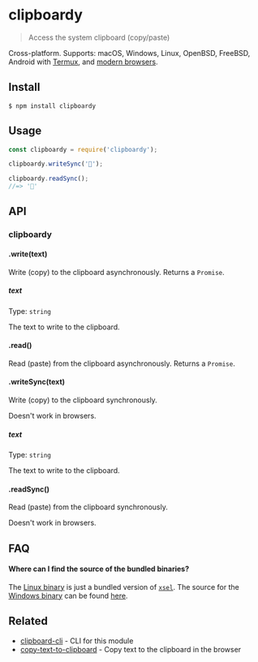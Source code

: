 # clipboardy

> Access the system clipboard (copy/paste)

Cross-platform. Supports: macOS, Windows, Linux, OpenBSD, FreeBSD, Android with [Termux](https://termux.com/), and [modern browsers](https://developer.mozilla.org/en-US/docs/Web/API/Clipboard_API#Browser_compatibility).

## Install

```
$ npm install clipboardy
```

## Usage

```js
const clipboardy = require('clipboardy');

clipboardy.writeSync('🦄');

clipboardy.readSync();
//=> '🦄'
```

## API

### clipboardy

#### .write(text)

Write (copy) to the clipboard asynchronously. Returns a `Promise`.

##### text

Type: `string`

The text to write to the clipboard.

#### .read()

Read (paste) from the clipboard asynchronously. Returns a `Promise`.

#### .writeSync(text)

Write (copy) to the clipboard synchronously.

Doesn't work in browsers.

##### text

Type: `string`

The text to write to the clipboard.

#### .readSync()

Read (paste) from the clipboard synchronously.

Doesn't work in browsers.

## FAQ

#### Where can I find the source of the bundled binaries?

The [Linux binary](https://github.com/sindresorhus/clipboardy/blob/master/fallbacks/linux/xsel) is just a bundled version of [`xsel`](https://linux.die.net/man/1/xsel). The source for the [Windows binary](https://github.com/sindresorhus/clipboardy/blob/master/fallbacks/windows/clipboard_x86_64.exe) can be found [here](https://github.com/sindresorhus/win-clipboard).

## Related

- [clipboard-cli](https://github.com/sindresorhus/clipboard-cli) - CLI for this module
- [copy-text-to-clipboard](https://github.com/sindresorhus/copy-text-to-clipboard) - Copy text to the clipboard in the browser

